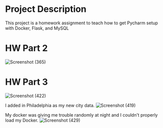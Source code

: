 # Project Description
This project is a homework assignment to teach how to get Pycharm setup with Docker, Flask, and MySQL

# HW Part 2
![Screenshot (365)](https://user-images.githubusercontent.com/85362067/127086805-cdbf0c4e-e7db-46b4-8907-11889ebb5965.png)


# HW Part 3
![Screenshot (422)](https://user-images.githubusercontent.com/85362067/127086871-76e81b9b-9c6d-40d7-adc2-ad2b7249faf5.png)

I added in Philadelphia as my new city data.
![Screenshot (419)](https://user-images.githubusercontent.com/85362067/127087105-18b5598f-4151-494c-941e-cc31bbf3bb54.png)


My docker was giving me trouble randomly at night and I couldn't properly load my Docker.
![Screenshot (429)](https://user-images.githubusercontent.com/85362067/127086918-2b820d5b-97a1-43bb-96ce-bdfd8a25216f.png)
